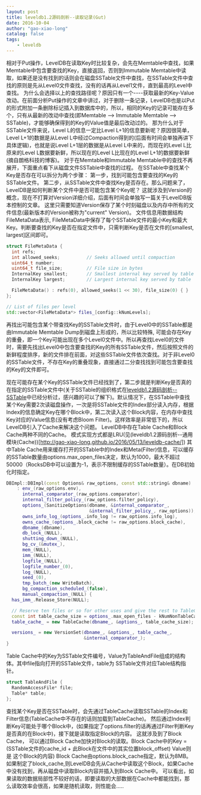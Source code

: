 ```yaml
---
layout: post
title: leveldb1.2源码剖析--读取记录(Gut)
date: 2016-10-04
author: "gao-xiao-long"
catalog: false
tags:
    - leveldb
---
```


相对于Put操作，LevelDB在读取Key时比较复杂，会先在Memtable中查找，如果Memtable中包含要查找的Key，直接返回，否则到Immutable Memtable中读取，如果还是没有找到的话则会在磁盘SSTable文件中查找，在SSTable文件中查找的原则是先从Level0文件查找，没有的话再从Level1文件，直到最高的Level中查找。
为什么会选择以上的查找路径呢？原因只有一个----获取最新的Key-Value改动。在前面分析Put操作的文章中讲过，对于删除一条记录，LevelDB也是以Put的形式附加一条删除标记插入到数据库中的，所以，相同的Key的记录可能存在多个，只有从最新的改动中查找(即Memtable --> Immutable Memtable --> SSTable)，才能够确保得到的Key的Value值是最后改动过的。
那为什么对于SSTable文件来说，Level L的信息一定比Level L+1的信息要新呢？原因很简单，Level L+1的数据是从Level L中经过Compaction得到的(后面有时间会单独再讲下具体逻辑)，也就是说Level L+1层的数据是从Level L中来的，而现在的Level L比原来的Level L数据要新鲜，所以现在的Level L比现在的Level L+1的数据要新鲜(摘自朗格科技的博客)。
对于在Memtable和Immutable Memtable中的查找不再展开，下面重点看下从磁盘文件SSTable中查找的过程。
在SSTable中查找某个Key是否存在可以拆分为两个步骤： 第一步，找到可能包含要查找的Key的SSTable文件。 第二步，从SSTable文件中查找Key是否存在。那么问题来了，LevelDB是如何判断某个文件中是否可能包含某个Key呢？ 这就涉及到Version的概念，现在不打算对Version详细介绍，后面有时间会单独写一篇关于LevelDB版本控制的文章。 这里只需要知道Version保存了某个时刻磁盘以及内存中所有的文件信息(最新版本的Version被称为"current" Version)。 文件信息用数据结构FileMetaData表示, FileMetaData中保存了每个SSTable文件的最小Key和最大Key。判断要查找的Key是否在指定文件中，只需判断Key是否在文件的[smallest, largest]区间即可。

```c++
struct FileMetaData {
  int refs;
  int allowed_seeks;          // Seeks allowed until compaction
  uint64_t number;
  uint64_t file_size;         // File size in bytes
  InternalKey smallest;       // Smallest internal key served by table
  InternalKey largest;        // Largest internal key served by table

  FileMetaData() : refs(0), allowed_seeks(1 << 30), file_size(0) { }
};

// List of files per level
std::vector<FileMetaData*> files_[config::kNumLevels];
```

再找出可能包含某个带查找Key的SSTable文件时，由于Level0中的SSTable都是由Immutable Memtable Dump到磁盘上形成的，所以比较特殊, 可能会存在Key的重叠，即一个Key可能出现在多个Level0文件中。所以再查找Level0的文件时，需要先找出Level0中包含要查找的Key的所有SSTable文件，然后按照文件的新鲜程度排序，新的文件排在前面，对这些SSTable文件依次查找。对于非Level0的SSTable文件，不存在Key的重叠现象，直接通过二分查找找到可能包含要查找的Key的文件即可。

现在可能存在某个Key的SSTable文件已经找到了，第二步就是判断Key是否真的在指定的SSTable文件中(关于SSTable的组织格式在[leveldb1.2源码剖析--SSTable](http://gao-xiao-long.github.io/2016/08/07/table-format/)中已经分析过，感兴趣的可以了解下)。默认情况下，在SSTable中查找某个Key需要2次读磁盘操作，一次是将SSTable文件的Index部分读入内存，根据Index的信息确定Key在哪个Block中，第二次读入这个Block内容，在内存中查找Key对应的Value信息(没有考虑Bloom Filter)。这样效率是非常低下的，所以LevelDB引入了Cache来解决这个问题。
LevelDB中存在Table Cache和Block Cache两种不同的Cache。 模式实现方式都是LRU(见(leveldb1.2源码剖析--通用模块(Cache))[http://gao-xiao-long.github.io/2016/05/13/leveldb-cache/]) 其中Table Cache用来缓存打开的SSTable中的Index和Meta(Filter)信息，可以缓存的SSTable数量由options.max_open_files决定，默认为1000，最大不超过50000（RocksDB中可以设置为-1，表示不限制缓存的SSTable数量）。在DB初始化时指定。

```c++
DBImpl::DBImpl(const Options& raw_options, const std::string& dbname)
    : env_(raw_options.env),
      internal_comparator_(raw_options.comparator),
      internal_filter_policy_(raw_options.filter_policy),
      options_(SanitizeOptions(dbname, &internal_comparator_,
                               &internal_filter_policy_, raw_options)),
      owns_info_log_(options_.info_log != raw_options.info_log),
      owns_cache_(options_.block_cache != raw_options.block_cache),
      dbname_(dbname),
      db_lock_(NULL),
      shutting_down_(NULL),
      bg_cv_(&mutex_),
      mem_(NULL),
      imm_(NULL),
      logfile_(NULL),
      logfile_number_(0),
      log_(NULL),
      seed_(0),
      tmp_batch_(new WriteBatch),
      bg_compaction_scheduled_(false),
      manual_compaction_(NULL) {
  has_imm_.Release_Store(NULL);

  // Reserve ten files or so for other uses and give the rest to TableCache.
  const int table_cache_size = options_.max_open_files - kNumNonTableCacheFiles;
  table_cache_ = new TableCache(dbname_, &options_, table_cache_size);

  versions_ = new VersionSet(dbname_, &options_, table_cache_,
                             &internal_comparator_);
}

```

Table Cache中的Key为SSTable文件编号，Value为TableAndFile组成的结构体。其中file指向打开的SSTable文件，table为
SSTable文件对应Table结构指针。

```c++
struct TableAndFile {
  RandomAccessFile* file;
  Table* table;
};
```

查找某个Key是否在SSTable时，会先通过TableCache读取SSTable的Index和Filter信息(TableCache中不存在的话则加载到TableCache)。
然后通过Index判断Key可能处于哪个Block中，(如果指定了options.filter的话再通过Filter判断Key是否真的在Block中)，接下就是读取指定Block的内容。
这就涉及到了Block Cache， 可以通过Block Cache加快对Block的读取。Block Cache中的Key = (SSTable文件的cache_id + 此Block在文件中的其实位置block_offset) Value则是
这个Block的内容)
Block Cache由options.block_cache指定，默认为8MB。如果制定了block_cache,则LevelDB会先从Cache中读取这个Block，如果Cache中没有找到，再从磁盘中读取Block内容并插入到Block Cache中。
可以看出，如果读取的数据局部性不较好的话，即要读取的大部数据在Cache中都能找到，那么读取效率会很高，如果是随机读取，则性能会.....


